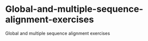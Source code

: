 # Global-and-multiple-sequence-alignment-exercises
Global and multiple sequence alignment exercises
